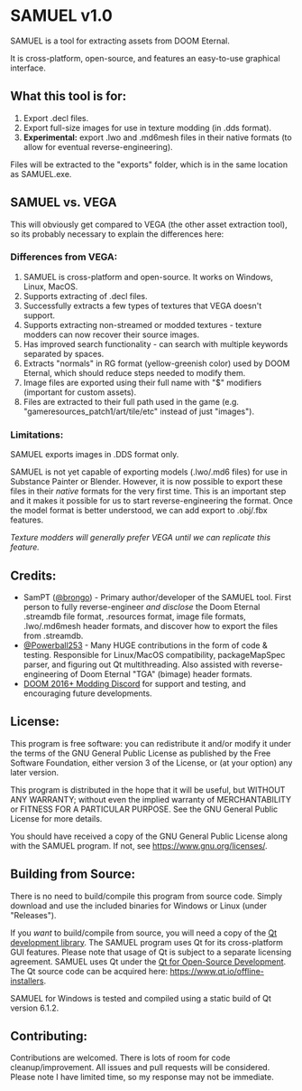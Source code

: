 # SAMUEL v1.0

SAMUEL is a tool for extracting assets from DOOM Eternal. 

It is cross-platform, open-source, and features an easy-to-use graphical interface.

## What this tool is for:

1. Export .decl files.
2. Export full-size images for use in texture modding (in .dds format).
3. **Experimental:** export .lwo and .md6mesh files in their native formats (to allow for eventual reverse-engineering).

Files will be extracted to the "exports" folder, which is in the same location as SAMUEL.exe.

## SAMUEL vs. VEGA

This will obviously get compared to VEGA (the other asset extraction tool), so its probably necessary to explain the differences here:

### Differences from VEGA:

1. SAMUEL is cross-platform and open-source. It works on Windows, Linux, MacOS.
2. Supports extracting of .decl files.
3. Successfully extracts a few types of textures that VEGA doesn't support.
4. Supports extracting non-streamed or modded textures - texture modders can now recover their source images.
5. Has improved search functionality - can search with multiple keywords separated by spaces.
6. Extracts "normals" in RG format (yellow-greenish color) used by DOOM Eternal, which should reduce steps needed to modify them.
7. Image files are exported using their full name with "$" modifiers (important for custom assets).
8. Files are extracted to their full path used in the game (e.g. "gameresources_patch1/art/tile/etc" instead of just "images").

### Limitations:

SAMUEL exports images in .DDS format only.

SAMUEL is not yet capable of exporting models (.lwo/.md6 files) for use in Substance Painter or Blender. However, it is now possible to export these files in their *native* formats for the very first time. This is an important step and it makes it possible for us to start reverse-engineering the format. Once the model format is better understood, we can add export to .obj/.fbx features.

*Texture modders will generally prefer VEGA until we can replicate this feature.*

## Credits:

* SamPT ([@brongo](https://github.com/brongo)) - Primary author/developer of the SAMUEL tool. First person to fully reverse-engineer _and disclose_ the Doom Eternal .streamdb file format, .resources format, image file formats, .lwo/.md6mesh header formats, and discover how to export the files from .streamdb.
* [@Powerball253](https://github.com/PowerBall253) - Many HUGE contributions in the form of code & testing. Responsible for Linux/MacOS compatibility, packageMapSpec parser, and figuring out Qt multithreading. Also assisted with reverse-engineering of Doom Eternal "TGA" (bimage) header formats.
* [DOOM 2016+ Modding Discord](https://discord.gg/ymRvQaU) for support and testing, and encouraging future developments.


## License:

This program is free software: you can redistribute it and/or modify it under the terms of the GNU General Public License as published by the Free Software Foundation, either version 3 of the License, or (at your option) any later version.

This program is distributed in the hope that it will be useful, but WITHOUT ANY WARRANTY; without even the implied warranty of MERCHANTABILITY or FITNESS FOR A PARTICULAR PURPOSE. See the GNU General Public License for more details.

You should have received a copy of the GNU General Public License along with the SAMUEL program.  If not, see <https://www.gnu.org/licenses/>.


## Building from Source:

There is no need to build/compile this program from source code. Simply download and use the included binaries for Windows or Linux (under "Releases").

If you *want* to build/compile from source, you will need a copy of the [Qt development library](https://www.qt.io/). The SAMUEL program uses Qt for its cross-platform GUI features. Please note that usage of Qt is subject to a separate licensing agreement. SAMUEL uses Qt under the [Qt for Open-Source Development](https://www.qt.io/download-open-source). The Qt source code can be acquired here: https://www.qt.io/offline-installers.

SAMUEL for Windows is tested and compiled using a static build of Qt version 6.1.2.

## Contributing:

Contributions are welcomed. There is lots of room for code cleanup/improvement. All issues and pull requests will be considered. Please note I have limited time, so my response may not be immediate.
